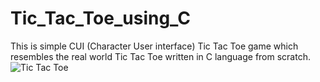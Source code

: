 # Tic_Tac_Toe_using_C
This is simple CUI (Character User interface) Tic Tac Toe game which resembles the real world Tic Tac Toe written in C language from scratch.
![Tic Tac Toe](https://drive.google.com/file/d/1N-39Ixb9Ok-CZx0rdHCm4W3BFLdjmmwG/view?usp=sharing)
